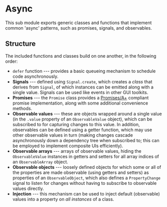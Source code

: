 # Async
<!-- id: Async -->
<!-- typings: ../../../../dist/core/typings/Async -->

This sub module exports generic classes and functions that implement common 'async' patterns, such as promises, signals, and observables.

## Structure
The included functions and classes build on one another, in the following order:

* `defer` function --- provides a basic queueing mechanism to schedule code asynchronously.
* **Signals** --- defined using `Signal.create`, which creates a *class* that derives from `Signal`, of which instances can be emitted along with a single value. Signals can be used like events in other GUI toolkits.
* **Promises** --- the `Promise` class provides a <a href="http://promisesaplus.com/" target="_blank">Promises/A+</a> compliant promise implementation, along with some additional convenience methods.
* **Observable values** --- these are objects wrapped around a single value (in the `.value` property of an `ObservableValue` object), which can be subscribed to for capturing changes to this value. In addition, observables can be defined using a getter function, which may use other observable values in turn (making changes cascade asynchronously down a dependency tree when subscribed to; this can be employed to implement composite UIs efficiently).
* **Observable arrays** --- arrays of observable values, hiding the `ObservableValue` instances in getters and setters for all array indices of an `ObservableArray` object.
* **Observable objects** --- loosely defined objects for which some or all of the properties are made observable (using getters and setters) as properties of an `ObservableObject`, which also defines a `PropertyChange` signal to listen for changes without having to subscribe to observable values directly.
* **Injection** --- this mechanism can be used to inject default (observable) values into a property on _all instances_ of a class.

